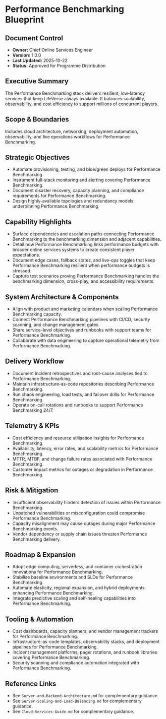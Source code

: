 # Performance Benchmarking Blueprint
## Document Control
- **Owner:** Chief Online Services Engineer
- **Version:** 1.0.0
- **Last Updated:** 2025-10-22
- **Status:** Approved for Programme Distribution

## Executive Summary
The Performance Benchmarking stack delivers resilient, low-latency services that keep LifeVerse
always available. It balances scalability, observability, and cost efficiency to support millions of
concurrent players.

## Scope & Boundaries
Includes cloud architecture, networking, deployment automation, observability, and live operations
workflows for Performance Benchmarking.

## Strategic Objectives
- Automate provisioning, testing, and blue/green deploys for Performance Benchmarking.
- Instrument full-stack monitoring and alerting covering Performance Benchmarking.
- Document disaster recovery, capacity planning, and compliance requirements for Performance Benchmarking.
- Design highly-available topologies and redundancy models underpinning Performance Benchmarking.

## Capability Highlights
- Surface dependencies and escalation paths connecting Performance Benchmarking to the benchmarking dimension and adjacent capabilities.
- Detail how Performance Benchmarking links performance budgets with broader online services systems to create consistent player expectations.
- Document edge cases, fallback states, and live-ops toggles that keep Performance Benchmarking resilient when performance budgets is stressed.
- Capture test scenarios proving Performance Benchmarking handles the benchmarking dimension, cross-play, and accessibility requirements.

## System Architecture & Components
- Align with product and marketing calendars when scaling Performance Benchmarking capacity.
- Connect Performance Benchmarking pipelines with CI/CD, security scanning, and change management gates.
- Share service-level objectives and runbooks with support teams for Performance Benchmarking.
- Collaborate with data engineering to capture operational telemetry from Performance Benchmarking.

## Delivery Workflow
- Document incident retrospectives and root-cause analyses tied to Performance Benchmarking.
- Maintain infrastructure-as-code repositories describing Performance Benchmarking.
- Run chaos engineering, load tests, and failover drills for Performance Benchmarking.
- Operate on-call rotations and runbooks to support Performance Benchmarking 24/7.

## Telemetry & KPIs
- Cost efficiency and resource utilisation insights for Performance Benchmarking.
- Availability, latency, error rates, and scalability metrics for Performance Benchmarking.
- MTTR, MTBF, and change failure rates associated with Performance Benchmarking.
- Customer impact metrics for outages or degradation in Performance Benchmarking.

## Risk & Mitigation
- Insufficient observability hinders detection of issues within Performance Benchmarking.
- Unpatched vulnerabilities or misconfiguration could compromise Performance Benchmarking.
- Capacity misalignment may cause outages during major Performance Benchmarking events.
- Vendor dependency or supply chain issues threaten Performance Benchmarking delivery.

## Roadmap & Expansion
- Adopt edge computing, serverless, and container orchestration innovations for Performance Benchmarking.
- Stabilise baseline environments and SLOs for Performance Benchmarking.
- Automate elasticity, regional expansion, and hybrid deployments enhancing Performance Benchmarking.
- Integrate predictive scaling and self-healing capabilities into Performance Benchmarking.

## Tooling & Automation
- Cost dashboards, capacity planners, and vendor management trackers for Performance Benchmarking.
- Infrastructure-as-code templates, observability stacks, and deployment pipelines for Performance Benchmarking.
- Incident management platforms, pager rotations, and runbook libraries covering Performance Benchmarking.
- Security scanning and compliance automation integrated with Performance Benchmarking.

## Reference Links
- See `Server-and-Backend-Architecture.md` for complementary guidance.
- See `Server-Scaling-and-Load-Balancing.md` for complementary guidance.
- See `Cloud-Services-Guide.md` for complementary guidance.
